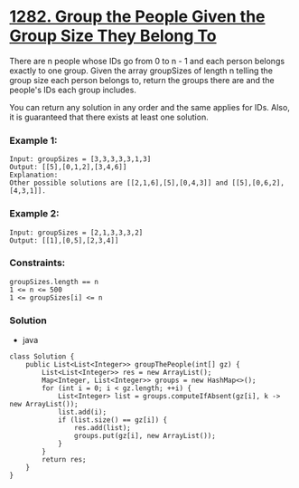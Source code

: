 # [1282. Group the People Given the Group Size They Belong To](https://leetcode.com/problems/group-the-people-given-the-group-size-they-belong-to/)

There are n people whose IDs go from 0 to n - 1 and each person belongs exactly to one group. Given the array groupSizes of length n telling the group size each person belongs to, return the groups there are and the people's IDs each group includes.

You can return any solution in any order and the same applies for IDs. Also, it is guaranteed that there exists at least one solution. 

 

### Example 1:
```
Input: groupSizes = [3,3,3,3,3,1,3]
Output: [[5],[0,1,2],[3,4,6]]
Explanation: 
Other possible solutions are [[2,1,6],[5],[0,4,3]] and [[5],[0,6,2],[4,3,1]].
```

### Example 2:
```
Input: groupSizes = [2,1,3,3,3,2]
Output: [[1],[0,5],[2,3,4]]
```

### Constraints:
```
groupSizes.length == n
1 <= n <= 500
1 <= groupSizes[i] <= n
```


### Solution
* java
```
class Solution {
    public List<List<Integer>> groupThePeople(int[] gz) {
        List<List<Integer>> res = new ArrayList();
        Map<Integer, List<Integer>> groups = new HashMap<>();
        for (int i = 0; i < gz.length; ++i) {
            List<Integer> list = groups.computeIfAbsent(gz[i], k -> new ArrayList());
            list.add(i);
            if (list.size() == gz[i]) {
                res.add(list);
                groups.put(gz[i], new ArrayList());
            }
        }
        return res;
    }
}
```
